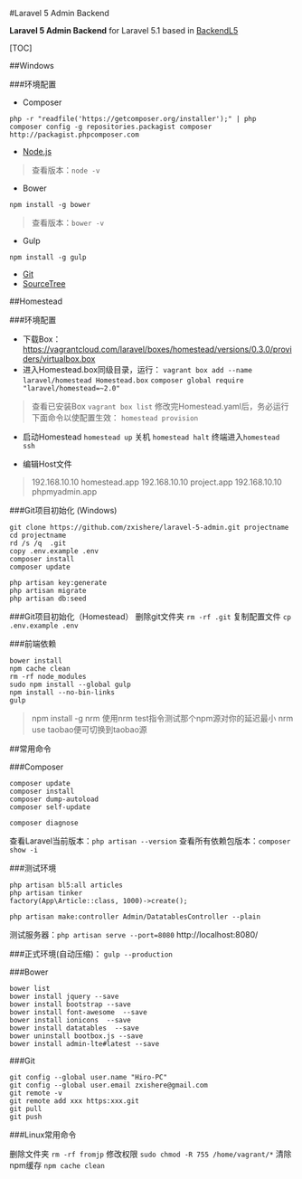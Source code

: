 #Laravel 5 Admin Backend

**Laravel 5 Admin Backend** for Laravel 5.1 based in  [BackendL5](https://github.com/raulduran/backendl5)

[TOC]

##Windows

###环境配置
- Composer
```
php -r "readfile('https://getcomposer.org/installer');" | php
composer config -g repositories.packagist composer http://packagist.phpcomposer.com
```
- [Node.js](https://nodejs.org/en/)
> 查看版本：`node -v`

- Bower
```
npm install -g bower
```
>  查看版本：`bower -v`

- Gulp
```
npm install -g gulp
```
- [Git](https://git-scm.com/download/win)
- [SourceTree](https://www.sourcetreeapp.com/download/)


##Homestead

###环境配置
- 下载Box： https://vagrantcloud.com/laravel/boxes/homestead/versions/0.3.0/providers/virtualbox.box
- 进入Homestead.box同级目录，运行：
`vagrant box add --name laravel/homestead Homestead.box`
`composer global require "laravel/homestead=~2.0"`

> 查看已安装Box
`vagrant box list`
修改完Homestead.yaml后，务必运行下面命令以使配置生效：
`homestead provision`

- 启动Homestead  `homestead up` 关机 `homestead halt` 终端进入`homestead ssh`


- 编辑Host文件
> 192.168.10.10     homestead.app
192.168.10.10   project.app
192.168.10.10   phpmyadmin.app


###Git项目初始化 (Windows)
```
git clone https://github.com/zxishere/laravel-5-admin.git projectname
cd projectname
rd /s /q  .git
copy .env.example .env
composer install
composer update

php artisan key:generate
php artisan migrate
php artisan db:seed
```

###Git项目初始化（Homestead）
删除git文件夹 `rm -rf .git`
复制配置文件 `cp .env.example .env`


###前端依赖
```
bower install
npm cache clean
rm -rf node_modules
sudo npm install --global gulp
npm install --no-bin-links
gulp
```
> npm install -g nrm
使用nrm test指令测试那个npm源对你的延迟最小
nrm use taobao便可切换到taobao源

##常用命令

###Composer
```
composer update
composer install
composer dump-autoload
composer self-update

composer diagnose
```
查看Laravel当前版本：`php artisan --version`
查看所有依赖包版本：`composer show -i`


###测试环境
```
php artisan bl5:all articles
php artisan tinker
factory(App\Article::class, 1000)->create();

php artisan make:controller Admin/DatatablesController --plain
```
测试服务器：`php artisan serve --port=8080`
http://localhost:8080/

###正式环境(自动压缩)：
`gulp --production`


###Bower
```
bower list
bower install jquery --save
bower install bootstrap --save
bower install font-awesome  --save
bower install ionicons  --save
bower install datatables  --save
bower uninstall bootbox.js --save
bower install admin-lte#latest --save
```

###Git
```
git config --global user.name "Hiro-PC"
git config --global user.email zxishere@gmail.com
git remote -v
git remote add xxx https:xxx.git
git pull
git push
```

###Linux常用命令

删除文件夹 `rm -rf fromjp`
修改权限 `sudo chmod -R 755 /home/vagrant/*`
清除npm缓存 `npm cache clean`